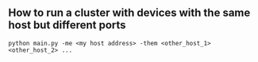 ## How to run a cluster with devices with the same host but different ports

```
python main.py -me <my host address> -them <other_host_1> <other_host_2> ...
```